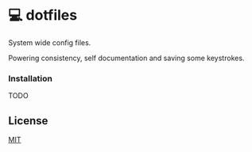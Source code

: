 # 💻 dotfiles

System wide config files.

Powering consistency, self documentation and saving some keystrokes.

### Installation

TODO

## License

[MIT](./LICENSE)
